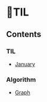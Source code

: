 # 🐢TIL

## Contents
### TIL  
  * [January](./TIL/January.md)
  
### Algorithm
  * [Graph](./Algorithm/Graph/README.md)
